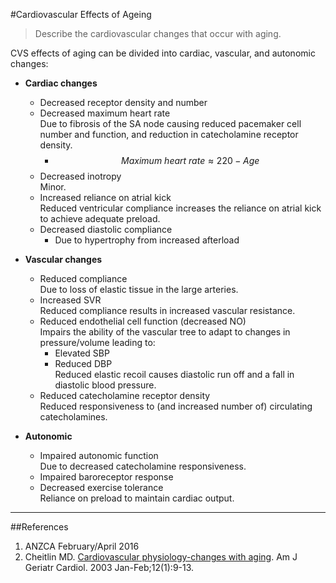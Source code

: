 #Cardiovascular Effects of Ageing

> Describe the cardiovascular changes that occur with aging.

CVS effects of aging can be divided into cardiac, vascular, and autonomic changes:
* **Cardiac changes**
    * Decreased receptor density and number
    * Decreased maximum heart rate  
    Due to fibrosis of the SA node causing reduced pacemaker cell number and function, and reduction in catecholamine receptor density.
        * $$Maximum \ heart \ rate \approx 220 - Age$$
    * Decreased inotropy  
    Minor.
    * Increased reliance on atrial kick  
    Reduced ventricular compliance increases the reliance on atrial kick to achieve adequate preload.
    * Decreased diastolic compliance
        * Due to hypertrophy from increased afterload
        
        
* **Vascular changes**
    * Reduced compliance  
    Due to loss of elastic tissue in the large arteries.
    * Increased SVR  
    Reduced compliance results in increased vascular resistance.
    * Reduced endothelial cell function (decreased NO)  
    Impairs the ability of the vascular tree to adapt to changes in pressure/volume leading to:
        * Elevated SBP
        * Reduced DBP  
        Reduced elastic recoil causes diastolic run off and a fall in diastolic blood pressure.
    * Reduced catecholamine receptor density  
    Reduced responsiveness to (and increased number of) circulating catecholamines.
    
    
* **Autonomic**
    * Impaired autonomic function  
    Due to decreased catecholamine responsiveness.
    * Impaired baroreceptor response
    * Decreased exercise tolerance  
    Reliance on preload to maintain cardiac output.


---
##References
1. ANZCA February/April 2016
2. Cheitlin MD. [Cardiovascular physiology-changes with aging](http://onlinelibrary.wiley.com/doi/10.1111/j.1076-7460.2003.01751.x/abstract). Am J Geriatr Cardiol. 2003 Jan-Feb;12(1):9-13.